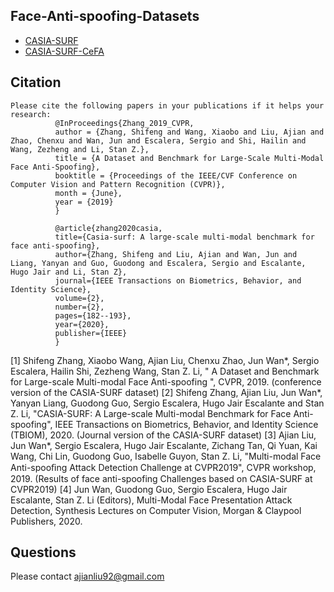 ## Face-Anti-spoofing-Datasets
- [CASIA-SURF](https://sites.google.com/qq.com/face-anti-spoofing/dataset-download/casia-surfcvpr2019)
- [CASIA-SURF-CeFA](https://sites.google.com/qq.com/face-anti-spoofing/dataset-download/casia-surf-cefacvpr2020)

## Citation
  ```Shell
Please cite the following papers in your publications if it helps your research:
            @InProceedings{Zhang_2019_CVPR,
            author = {Zhang, Shifeng and Wang, Xiaobo and Liu, Ajian and Zhao, Chenxu and Wan, Jun and Escalera, Sergio and Shi, Hailin and Wang, Zezheng and Li, Stan Z.},
            title = {A Dataset and Benchmark for Large-Scale Multi-Modal Face Anti-Spoofing},
            booktitle = {Proceedings of the IEEE/CVF Conference on Computer Vision and Pattern Recognition (CVPR)},
            month = {June},
            year = {2019}
            }
            
            @article{zhang2020casia,
            title={Casia-surf: A large-scale multi-modal benchmark for face anti-spoofing},
            author={Zhang, Shifeng and Liu, Ajian and Wan, Jun and Liang, Yanyan and Guo, Guodong and Escalera, Sergio and Escalante, Hugo Jair and Li, Stan Z},
            journal={IEEE Transactions on Biometrics, Behavior, and Identity Science},
            volume={2},
            number={2},
            pages={182--193},
            year={2020},
            publisher={IEEE}
            }
  ```
[1] Shifeng Zhang, Xiaobo Wang, Ajian Liu, Chenxu Zhao, Jun Wan*, Sergio Escalera, Hailin Shi, Zezheng Wang, Stan Z. Li, " A Dataset and Benchmark for Large-scale Multi-modal Face Anti-spoofing ", CVPR, 2019. (conference version of the CASIA-SURF dataset)
[2] Shifeng Zhang, Ajian Liu, Jun Wan*, Yanyan Liang, Guodong Guo, Sergio Escalera, Hugo Jair Escalante and Stan Z. Li, "CASIA-SURF: A Large-scale Multi-modal Benchmark for Face Anti-spoofing", IEEE Transactions on Biometrics, Behavior, and Identity Science (TBIOM), 2020. (Journal version of the CASIA-SURF dataset)
[3] Ajian Liu, Jun Wan*, Sergio Escalera, Hugo Jair Escalante, Zichang Tan, Qi Yuan, Kai Wang, Chi Lin, Guodong Guo, Isabelle Guyon, Stan Z. Li, "Multi-modal Face Anti-spooﬁng Attack Detection Challenge at CVPR2019", CVPR workshop, 2019. (Results of face anti-spoofing Challenges based on CASIA-SURF at CVPR2019)
[4] Jun Wan, Guodong Guo, Sergio Escalera, Hugo Jair Escalante, Stan Z. Li (Editors), Multi-Modal Face Presentation Attack Detection, Synthesis Lectures on Computer Vision, Morgan & Claypool Publishers, 2020.
## Questions
 
Please contact ajianliu92@gmail.com
